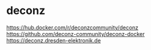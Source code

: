 # deconz

https://hub.docker.com/r/deconzcommunity/deconz
https://github.com/deconz-community/deconz-docker
https://deconz.dresden-elektronik.de
